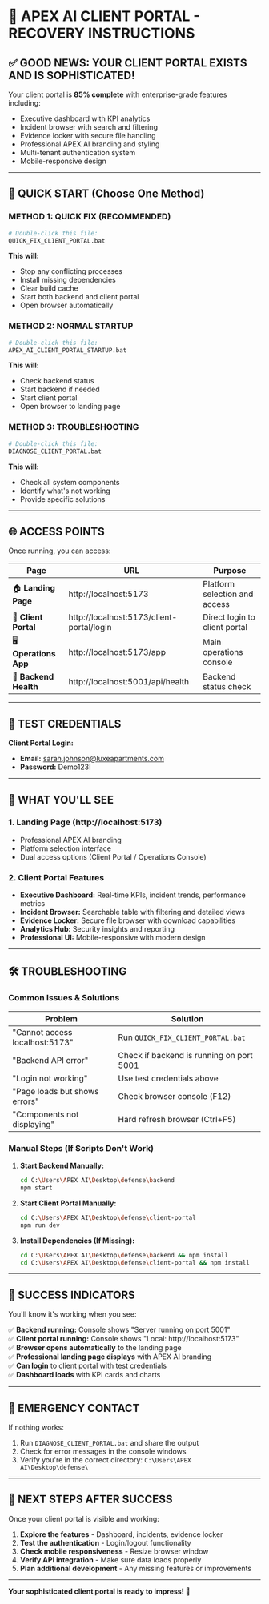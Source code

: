 # 🚀 APEX AI CLIENT PORTAL - RECOVERY INSTRUCTIONS

## ✅ **GOOD NEWS: YOUR CLIENT PORTAL EXISTS AND IS SOPHISTICATED!**

Your client portal is **85% complete** with enterprise-grade features including:
- Executive dashboard with KPI analytics
- Incident browser with search and filtering  
- Evidence locker with secure file handling
- Professional APEX AI branding and styling
- Multi-tenant authentication system
- Mobile-responsive design

---

## 🎯 **QUICK START (Choose One Method)**

### **METHOD 1: QUICK FIX (RECOMMENDED)**
```bash
# Double-click this file:
QUICK_FIX_CLIENT_PORTAL.bat
```
**This will:**
- Stop any conflicting processes
- Install missing dependencies
- Clear build cache
- Start both backend and client portal
- Open browser automatically

### **METHOD 2: NORMAL STARTUP**
```bash
# Double-click this file:
APEX_AI_CLIENT_PORTAL_STARTUP.bat
```
**This will:**
- Check backend status
- Start backend if needed
- Start client portal
- Open browser to landing page

### **METHOD 3: TROUBLESHOOTING**
```bash
# Double-click this file:
DIAGNOSE_CLIENT_PORTAL.bat
```
**This will:**
- Check all system components
- Identify what's not working
- Provide specific solutions

---

## 🌐 **ACCESS POINTS**

Once running, you can access:

| **Page** | **URL** | **Purpose** |
|----------|---------|-------------|
| 🏠 **Landing Page** | http://localhost:5173 | Platform selection and access |
| 🏢 **Client Portal** | http://localhost:5173/client-portal/login | Direct login to client portal |
| 🖥️ **Operations App** | http://localhost:5173/app | Main operations console |
| 🔧 **Backend Health** | http://localhost:5001/api/health | Backend status check |

---

## 🔐 **TEST CREDENTIALS**

**Client Portal Login:**
- **Email:** sarah.johnson@luxeapartments.com  
- **Password:** Demo123!

---

## 📱 **WHAT YOU'LL SEE**

### **1. Landing Page (http://localhost:5173)**
- Professional APEX AI branding
- Platform selection interface
- Dual access options (Client Portal / Operations Console)

### **2. Client Portal Features**
- **Executive Dashboard:** Real-time KPIs, incident trends, performance metrics
- **Incident Browser:** Searchable table with filtering and detailed views
- **Evidence Locker:** Secure file browser with download capabilities
- **Analytics Hub:** Security insights and reporting
- **Professional UI:** Mobile-responsive with modern design

---

## 🛠️ **TROUBLESHOOTING**

### **Common Issues & Solutions**

| **Problem** | **Solution** |
|-------------|--------------|
| "Cannot access localhost:5173" | Run `QUICK_FIX_CLIENT_PORTAL.bat` |
| "Backend API error" | Check if backend is running on port 5001 |
| "Login not working" | Use test credentials above |
| "Page loads but shows errors" | Check browser console (F12) |
| "Components not displaying" | Hard refresh browser (Ctrl+F5) |

### **Manual Steps (If Scripts Don't Work)**

1. **Start Backend Manually:**
   ```bash
   cd C:\Users\APEX AI\Desktop\defense\backend
   npm start
   ```

2. **Start Client Portal Manually:**
   ```bash
   cd C:\Users\APEX AI\Desktop\defense\client-portal  
   npm run dev
   ```

3. **Install Dependencies (If Missing):**
   ```bash
   cd C:\Users\APEX AI\Desktop\defense\backend && npm install
   cd C:\Users\APEX AI\Desktop\defense\client-portal && npm install
   ```

---

## 🎉 **SUCCESS INDICATORS**

You'll know it's working when you see:

✅ **Backend running:** Console shows "Server running on port 5001"  
✅ **Client portal running:** Console shows "Local: http://localhost:5173"  
✅ **Browser opens automatically** to the landing page  
✅ **Professional landing page displays** with APEX AI branding  
✅ **Can login** to client portal with test credentials  
✅ **Dashboard loads** with KPI cards and charts  

---

## 🚨 **EMERGENCY CONTACT**

If nothing works:
1. Run `DIAGNOSE_CLIENT_PORTAL.bat` and share the output
2. Check for error messages in the console windows
3. Verify you're in the correct directory: `C:\Users\APEX AI\Desktop\defense\`

---

## 🎯 **NEXT STEPS AFTER SUCCESS**

Once your client portal is visible and working:

1. **Explore the features** - Dashboard, incidents, evidence locker
2. **Test the authentication** - Login/logout functionality  
3. **Check mobile responsiveness** - Resize browser window
4. **Verify API integration** - Make sure data loads properly
5. **Plan additional development** - Any missing features or improvements

---

**Your sophisticated client portal is ready to impress! 🚀**
